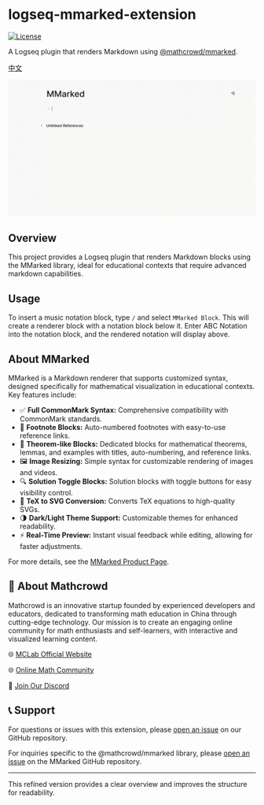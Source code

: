 # logseq-mmarked-extension

[![License](https://img.shields.io/badge/License-MIT-blue.svg)](LICENSE)

A Logseq plugin that renders Markdown using [@mathcrowd/mmarked](https://github.com/mathedu4all/mmarked).

[中文](./README.zh.md)

![demo](./example.gif)

## Overview

This project provides a Logseq plugin that renders Markdown blocks using the MMarked library, ideal for educational contexts that require advanced markdown capabilities.

## Usage

To insert a music notation block, type `/` and select `MMarked Block`. This will create a renderer block with a notation block below it. Enter ABC Notation into the notation block, and the rendered notation will display above.

## About MMarked

MMarked is a Markdown renderer that supports customized syntax, designed specifically for mathematical visualization in educational contexts. Key features include:

- ✅ **Full CommonMark Syntax:** Comprehensive compatibility with CommonMark standards.
- 🔢 **Footnote Blocks:** Auto-numbered footnotes with easy-to-use reference links.
- 📘 **Theorem-like Blocks:** Dedicated blocks for mathematical theorems, lemmas, and examples with titles, auto-numbering, and reference links.
- 🖼️ **Image Resizing:** Simple syntax for customizable rendering of images and videos.
- 🔍 **Solution Toggle Blocks:** Solution blocks with toggle buttons for easy visibility control.
- 🧮 **TeX to SVG Conversion:** Converts TeX equations to high-quality SVGs.
- 🌗 **Dark/Light Theme Support:** Customizable themes for enhanced readability.
- ⚡ **Real-Time Preview:** Instant visual feedback while editing, allowing for faster adjustments.

For more details, see the [MMarked Product Page](https://lab.mathcrowd.cn/mmarked).

## 👥 About Mathcrowd

Mathcrowd is an innovative startup founded by experienced developers and educators, dedicated to transforming math education in China through cutting-edge technology. Our mission is to create an engaging online community for math enthusiasts and self-learners, with interactive and visualized learning content.

🌐 [MCLab Official Website](https://lab.mathcrowd.cn)

🌐 [Online Math Community](https://www.mathcrowd.cn)

💬 [Join Our Discord](https://discord.gg/6VMUVA5Yq2)

## 📞 Support

For questions or issues with this extension, please [open an issue](https://github.com/mathedu4all/mmarked-logseq-extension/issues) on our GitHub repository.

For inquiries specific to the @mathcrowd/mmarked library, please [open an issue](https://github.com/mathedu4all/mmarked/issues) on the MMarked GitHub repository.

---

This refined version provides a clear overview and improves the structure for readability.